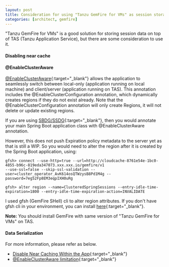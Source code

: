 ```yaml
---
layout: post
title: Consideration for using "Tanzu GemFire for VMs" as session storage
categories: [architect, gemfire]
---
```


"Tanzu GemFire for VMs" is a good solution for storing session data on top of TAS (Tanzu Application Service), but there are some consideration to use it. 

#### Disabling near cache

#### @EnableClusterAware
[@EnableClusterAware](https://docs.pivotal.io/cloud-cache-dev/spring-boot/basic-cache){:target="_blank"} allows the application to seamlessly switch between local-only (application running on local machine) and client/server (application running on TAS). This annotation includes the @EnableClusterConfiguration annotation, which dynamically creates regions if they do not exist already. Note that the @EnableClusterConfiguration annotation will only create Regions, it will not delete or update existing regions.

If you are using [SBDG/SSDG](https://github.com/spring-projects/spring-boot-data-geode#spring-boot-for-apache-geode--pivotal-gemfire){:target="_blank"}, then you would annotate your main Spring Boot application class with @EnableClusterAware annotation.

However, this does not push Expiration policy metadata to the server yet as that is still a WIP. So you would need to alter the region after it is created by the Spring Boot application, using:

```shell
gfsh> connect --use-http=true --url=http://cloudcache-8761e54e-1bc0-4855-b96c-819eda347073.xxx.xxx.io/gemfire/v1
--use-ssl=false --skip-ssl-validation --user=cluster_operator_AvK614osQTWzysB8Pd1M4g --password=7eg52Fp8EM3eqpIXH0uRg

gfsh> alter region --name=ClusteredSpringSessions --entry-idle-time-expiration=1800 --entry-idle-time-expiration-action=INVALIDATE
```
I used gfsh (GemFire SHell) cli to alter region attributes. If you don't have gfsh cli in your environment, you can install [here](2020-10-29-gemfire-installation-on-mac){:target="_blank"}. 

**Note:** You should install GemFire with same version of "Tanzu GemFire for VMs" on TAS.

#### Data Serialization


For more information, please refer as below.
- [Disable Near Caching Within the App](https://docs.pivotal.io/p-cloud-cache/1-12/session-caching.html){:target="_blank"}
- [@EnableClusterAware limitation](https://docs.spring.io/spring-boot-data-geode-build/1.4.x/reference/html5/#geode-session-pcc){:target="_blank"}
